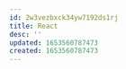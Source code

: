 ```yaml
---
id: 2w3vezbxck34yw7192ds1rj
title: React
desc: ''
updated: 1653560787473
created: 1653560787473
---
```


